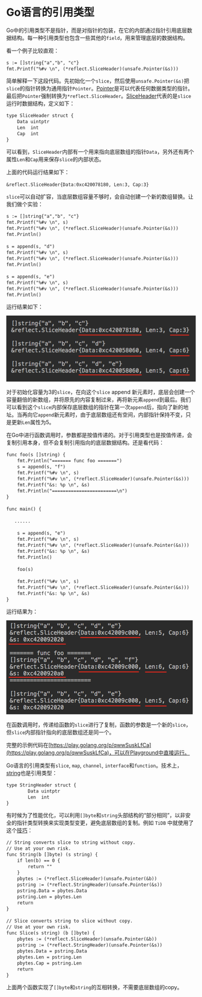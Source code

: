 # Go语言的引用类型

Go中的引用类型不是指针，而是对指针的包装，在它的内部通过指针引用底层数据结构。每一种引用类型也包含一些其他的`field`，用来管理底层的数据结构。

看一个例子比较直观：

```
s := []string{"a","b", "c"}
fmt.Printf("%#v \n", (*reflect.SliceHeader)(unsafe.Pointer(&s)))
```

简单解释一下这段代码。先初始化一个`slice`，然后使用`unsafe.Pointer(&s)`把`slice`的指针转换为通用指针`Pointer`。[Pointer](https://golang.org/pkg/unsafe/#Pointer)是可以代表任何数据类型的指针。最后把`Pointer`强制转换为`*reflect.SliceHeader`。[SliceHeader](https://golang.org/pkg/reflect/#SliceHeader)代表的是`slice`运行时数据结构，定义如下：

```
type SliceHeader struct {
	Data uintptr
	Len  int
	Cap  int
}
```

可以看到，`SliceHeader`内部有一个用来指向底层数组的指针`Data`，另外还有两个属性`Len`和`Cap`用来保存`slice`的内部状态。

上面的代码运行结果如下：

`&reflect.SliceHeader{Data:0xc420078180, Len:3, Cap:3} `


`slice`可以自动扩容，当底层数组容量不够时，会自动创建一个新的数组替换。让我们做个实验：

```
s := []string{"a","b", "c"}
fmt.Printf("%#v \n", s)
fmt.Printf("%#v \n", (*reflect.SliceHeader)(unsafe.Pointer(&s)))
fmt.Println()

s = append(s, "d")
fmt.Printf("%#v \n", s)
fmt.Printf("%#v \n", (*reflect.SliceHeader)(unsafe.Pointer(&s)))
fmt.Println()

s = append(s, "e")
fmt.Printf("%#v \n", s)
fmt.Printf("%#v \n", (*reflect.SliceHeader)(unsafe.Pointer(&s)))
fmt.Println()
```

运行结果如下：

![slice-ret1](media/slice-ret1.png)

对于初始化容量为3的`slice`，在向这个`slice` append 新元素时，底层会创建一个容量翻倍的新数组，并将原先的内容复制过来，再将新元素`append`到最后。我们可以看到这个`slice`内部保存底层数组的指针在第一次`append`后，指向了新的地址。当再向它`append`新元素时，由于底层数组还有空间，内部指针保持不变，只是更新`Len`属性为5。

在Go中进行函数调用时，参数都是按值传递的。对于引用类型也是按值传递，会复制引用本身，但不会复制引用指向的底层数据结构。还是看代码：

```
func foo(s []string) {
	fmt.Println("======= func foo =======")
	s = append(s, "f")
	fmt.Printf("%#v \n", s)
	fmt.Printf("%#v \n", (*reflect.SliceHeader)(unsafe.Pointer(&s)))
	fmt.Printf("&s: %p \n", &s)
	fmt.Println("========================\n")
}

func main() {

   ......
   
	s = append(s, "e")
	fmt.Printf("%#v \n", s)
	fmt.Printf("%#v \n", (*reflect.SliceHeader)(unsafe.Pointer(&s)))
	fmt.Printf("&s: %p \n", &s)
	fmt.Println()

	foo(s)

	fmt.Printf("%#v \n", s)
	fmt.Printf("%#v \n", (*reflect.SliceHeader)(unsafe.Pointer(&s)))
	fmt.Printf("&s: %p \n", &s)
}
```

运行结果为：

![slice-ret2](media/slice-ret2.png)

在函数调用时，传递给函数的`slice`进行了复制，函数的参数是一个新的`slice`，但`slice`内部指针指向的底层数组还是同一个。

完整的示例代码在[https://play.golang.org/p/qwwSuskLfCa](https://play.golang.org/p/qwwSuskLfCa)，可以在Playground中直接运行。

Go语言的引用类型有`slice`, `map`, `channel`, `interface`和`function`。技术上，[string](https://golang.org/pkg/reflect/#StringHeader)也是引用类型：

```
type StringHeader struct {
        Data uintptr
        Len  int
}
```

有时候为了性能优化，可以利用`[]byte`和`string`头部结构的“部分相同”，以非安全的指针类型转换来实现类型变更，避免底层数组的复制。例如 `TiDB` 中就使用了这个[技巧](https://github.com/pingcap/tidb/blob/master/util/hack/hack.go)：

```
// String converts slice to string without copy.
// Use at your own risk.
func String(b []byte) (s string) {
	if len(b) == 0 {
		return ""
	}
	pbytes := (*reflect.SliceHeader)(unsafe.Pointer(&b))
	pstring := (*reflect.StringHeader)(unsafe.Pointer(&s))
	pstring.Data = pbytes.Data
	pstring.Len = pbytes.Len
	return
}

// Slice converts string to slice without copy.
// Use at your own risk.
func Slice(s string) (b []byte) {
	pbytes := (*reflect.SliceHeader)(unsafe.Pointer(&b))
	pstring := (*reflect.StringHeader)(unsafe.Pointer(&s))
	pbytes.Data = pstring.Data
	pbytes.Len = pstring.Len
	pbytes.Cap = pstring.Len
	return
}
```

上面两个函数实现了`[]byte`和`string`的互相转换，不需要底层数组的copy。


